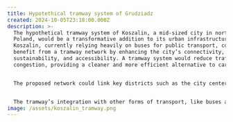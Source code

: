 ```yaml
---
title: Hypotethical tramway system of Grudziadz
created: 2024-10-05T23:18:00.000Z
description: >-
  The hypothetical tramway system of Koszalin, a mid-sized city in northern
  Poland, would be a transformative addition to its urban infrastructure.
  Koszalin, currently relying heavily on buses for public transport, could
  benefit from a tramway network by enhancing the city’s connectivity,
  sustainability, and accessibility. A tramway system would reduce traffic
  congestion, providing a cleaner and more efficient alternative to car travel.


  The proposed network could link key districts such as the city center, residential areas like Osiedle Przylesie, and major transit hubs, including the main railway station. This would improve commute times and offer a reliable mode of transport for both locals and tourists. Additionally, introducing trams could support the city’s efforts to reduce carbon emissions, promoting a greener urban environment.


  The tramway’s integration with other forms of transport, like buses and cycling paths, would create a more cohesive public transport system, encouraging residents to switch from private cars to public transit. In turn, this shift could stimulate local economic growth by making the city more accessible to businesses and visitors alike. The tramway system, though hypothetical, represents a vision for a more connected and sustainable future for Koszalin.
image: /assets/koszalin_tramway.png
---
```


